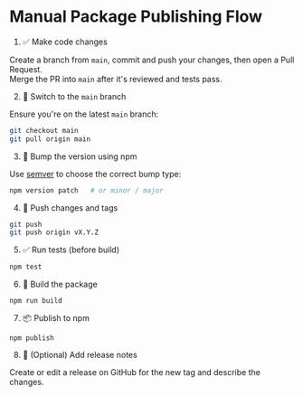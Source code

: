# Manual Package Publishing Flow

1. ✅ Make code changes

Create a branch from `main`, commit and push your changes, then open a Pull Request.  
Merge the PR into `main` after it's reviewed and tests pass.

2. 🔄 Switch to the `main` branch

Ensure you're on the latest `main` branch:

```bash
git checkout main
git pull origin main
```

3. 🔖 Bump the version using npm

Use [semver](https://semver.org/) to choose the correct bump type:

```bash
npm version patch   # or minor / major
```

4. 🚀 Push changes and tags

```bash
git push
git push origin vX.Y.Z
```

5. ✅ Run tests (before build)

```bash
npm test
```

6. 🧱 Build the package

```bush
npm run build
```

7. 📦 Publish to npm

```bush
npm publish
```

8. 📝 (Optional) Add release notes

Create or edit a release on GitHub for the new tag and describe the changes.
